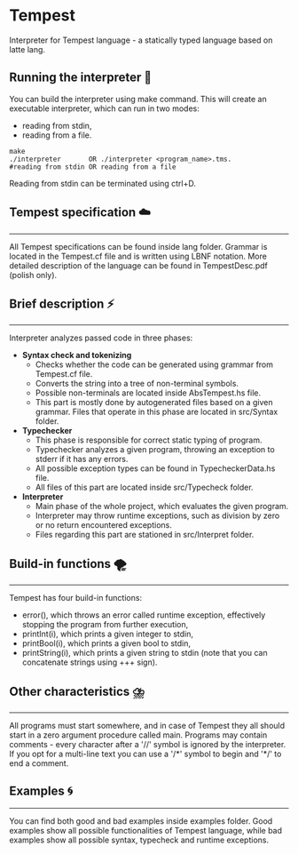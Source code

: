 # Tempest
Interpreter for Tempest language - a statically typed language based on latte lang.

## Running the interpreter :ocean:

You can build the interpreter using make command. This will create an executable interpreter,
which can run in two modes:
- reading from stdin,
- reading from a file.
```
make
./interpreter       OR ./interpreter <program_name>.tms.
#reading from stdin OR reading from a file
```
Reading from stdin can be terminated using ctrl+D.

## Tempest specification :cloud:
***
All Tempest specifications can be found inside lang folder. Grammar is located in the Tempest.cf 
file and is written using LBNF notation. More detailed description of the language can be found in TempestDesc.pdf (polish only).

## Brief description :zap:
***
Interpreter analyzes passed code in three phases:
- **Syntax check and tokenizing**
    - Checks whether the code can be generated using grammar from Tempest.cf file.
    - Converts the string into a tree of non-terminal symbols.
    - Possible non-terminals are located inside AbsTempest.hs file.  
    - This part is mostly done by autogenerated files based on a given grammar. Files that
        operate in this phase are located in src/Syntax folder.
- **Typechecker**
    - This phase is responsible for correct static typing of program.
    - Typechecker analyzes a given program, throwing an exception to stderr if it has any errors.
    - All possible exception types can be found in TypecheckerData.hs file.
    - All files of this part are located inside src/Typecheck folder.
- **Interpreter**
    - Main phase of the whole project, which evaluates the given program.
    - Interpreter may throw runtime exceptions, such as division by zero or no return encountered exceptions.
    - Files regarding this part are stationed in src/Interpret folder.
    
## Build-in functions :tornado:
***    
Tempest has four build-in functions:
- error(), which throws an error called runtime exception, effectively stopping the program from further execution,
- printInt(i), which prints a given integer to stdin,
- printBool(i), which prints a given bool to stdin, 
- printString(i), which prints a given string to stdin (note that you can concatenate strings using +++ sign).

## Other characteristics :cloud_with_lightning_and_rain:
***
All programs must start somewhere, and in case of Tempest they all should start in a zero argument procedure
called main. Programs may contain comments - every character after a '//' symbol is ignored by the interpreter.
If you opt for a multi-line text you can use a '/\*' symbol to begin and '\*/' to end a comment.

## Examples :cyclone:
***
You can find both good and bad examples inside examples folder. Good examples show all possible functionalities
of Tempest language, while bad examples show all possible syntax, typecheck and runtime exceptions.

